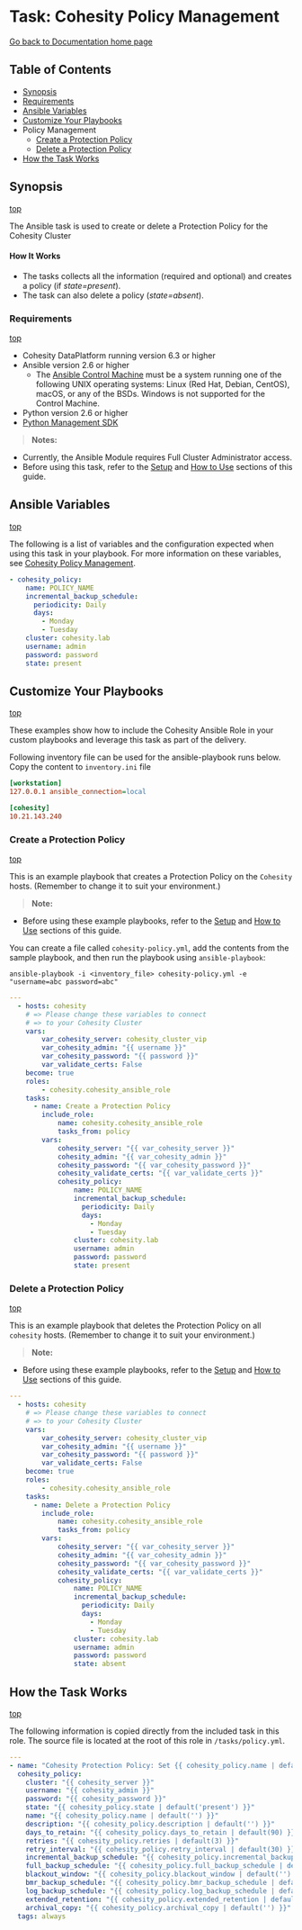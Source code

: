 # Task: Cohesity Policy Management 

[Go back to Documentation home page ](../README.md)

## Table of Contents
- [Synopsis](#synopsis)
- [Requirements](#requirements)
- [Ansible Variables](#Ansible-Variables)
- [Customize Your Playbooks](#Customize-your-playbooks)
 - Policy Management
    - [Create a Protection Policy](#Create-a-Protection-Policy)
    - [Delete a Protection Policy](#Delete-a-Protection-Policy)
- [How the Task Works](#How-the-Task-works)

## Synopsis
[top](#Cohesity-policy-management)

The Ansible task is used to create or delete a Protection Policy for the Cohesity Cluster

#### How It Works
- The tasks collects all the information (required and optional) and creates a policy (if *state=present*).
- The task can also delete a policy (*state=absent*).


### Requirements
[top](#Cohesity-policy-management)

* Cohesity DataPlatform running version 6.3 or higher
* Ansible version 2.6 or higher
  * The [Ansible Control Machine](https://docs.ansible.com/ansible/latest/installation_guide/intro_installation.html#control-machine-requirements) must be a system running one of the following UNIX operating systems: Linux (Red Hat, Debian, CentOS), macOS, or any of the BSDs. Windows is not supported for the Control Machine.
* Python version 2.6 or higher
* [Python Management SDK](https://developer.cohesity.com/apidocs-641.html#/python/getting-started)

> **Notes:**
  - Currently, the Ansible Module requires Full Cluster Administrator access.
  - Before using this task, refer to the [Setup](../common/setup.md) and [How to Use](../common/how-to-use.md) sections of this guide.

## Ansible Variables
[top](#Cohesity-policy-management)

The following is a list of variables and the configuration expected when using this task in your playbook.  For more information on these variables, see [Cohesity Policy Management](../library/cohesity_policy.md).
```yaml
- cohesity_policy:
    name: POLICY_NAME
    incremental_backup_schedule:   
      periodicity: Daily
      days: 
        - Monday
        - Tuesday
    cluster: cohesity.lab
    username: admin
    password: password
    state: present
```

## Customize Your Playbooks
[top](#Cohesity-policy-management)

These examples show how to include the Cohesity Ansible Role in your custom playbooks and leverage this task as part of the delivery.

Following inventory file can be used for the ansible-playbook runs below. Copy the content to `inventory.ini` file
```ini
[workstation]
127.0.0.1 ansible_connection=local

[cohesity]
10.21.143.240
```

### Create a Protection Policy
[top](#Cohesity-policy-management)

This is an example playbook that creates a Protection Policy on the `Cohesity` hosts. (Remember to change it to suit your environment.)
> **Note:**
  - Before using these example playbooks, refer to the [Setup](../common/setup.md) and [How to Use](../common/how-to-use.md) sections of this guide.

You can create a file called `cohesity-policy.yml`, add the contents from the sample playbook, and then run the playbook using `ansible-playbook`:
  ```
  ansible-playbook -i <inventory_file> cohesity-policy.yml -e "username=abc password=abc"
  ```

```yaml
---
  - hosts: cohesity
    # => Please change these variables to connect
    # => to your Cohesity Cluster
    vars:
        var_cohesity_server: cohesity_cluster_vip
        var_cohesity_admin: "{{ username }}"
        var_cohesity_password: "{{ password }}"
        var_validate_certs: False
    become: true
    roles:
        - cohesity.cohesity_ansible_role
    tasks:
      - name: Create a Protection Policy
        include_role:
            name: cohesity.cohesity_ansible_role
            tasks_from: policy
        vars:
            cohesity_server: "{{ var_cohesity_server }}"
            cohesity_admin: "{{ var_cohesity_admin }}"
            cohesity_password: "{{ var_cohesity_password }}"
            cohesity_validate_certs: "{{ var_validate_certs }}"
            cohesity_policy:
                name: POLICY_NAME
                incremental_backup_schedule:   
                  periodicity: Daily
                  days: 
                    - Monday
                    - Tuesday
                cluster: cohesity.lab
                username: admin
                password: password
                state: present
```

### Delete a Protection Policy
[top](#Cohesity-policy-management)

This is an example playbook that deletes the Protection Policy on all `cohesity` hosts. (Remember to change it to suit your environment.)
> **Note:**
  - Before using these example playbooks, refer to the [Setup](../common/setup.md) and [How to Use](../common/how-to-use.md) sections of this guide.

```yaml
---
  - hosts: cohesity
    # => Please change these variables to connect
    # => to your Cohesity Cluster
    vars:
        var_cohesity_server: cohesity_cluster_vip
        var_cohesity_admin: "{{ username }}"
        var_cohesity_password: "{{ password }}"
        var_validate_certs: False
    become: true
    roles:
        - cohesity.cohesity_ansible_role
    tasks:
      - name: Delete a Protection Policy
        include_role:
            name: cohesity.cohesity_ansible_role
            tasks_from: policy
        vars:
            cohesity_server: "{{ var_cohesity_server }}"
            cohesity_admin: "{{ var_cohesity_admin }}"
            cohesity_password: "{{ var_cohesity_password }}"
            cohesity_validate_certs: "{{ var_validate_certs }}"
            cohesity_policy:
                name: POLICY_NAME
                incremental_backup_schedule:   
                  periodicity: Daily
                  days: 
                    - Monday
                    - Tuesday
                cluster: cohesity.lab
                username: admin
                password: password
                state: absent
```

## How the Task Works
[top](#Cohesity-policy-management)

The following information is copied directly from the included task in this role.  The source file is located at the root of this role in `/tasks/policy.yml`.
```yaml
---
- name: "Cohesity Protection Policy: Set {{ cohesity_policy.name | default('policy_name') }} to state of {{ cohesity_policy.state | default('present') }}"
  cohesity_policy:
    cluster: "{{ cohesity_server }}"
    username: "{{ cohesity_admin }}"
    password: "{{ cohesity_password }}"
    state: "{{ cohesity_policy.state | default('present') }}"
    name: "{{ cohesity_policy.name | default('') }}"
    description: "{{ cohesity_policy.description | default('') }}"
    days_to_retain: "{{ cohesity_policy.days_to_retain | default(90) }}"
    retries: "{{ cohesity_policy.retries | default(3) }}"
    retry_interval: "{{ cohesity_policy.retry_interval | default(30) }}"
    incremental_backup_schedule: "{{ cohesity_policy.incremental_backup_schedule }}"
    full_backup_schedule: "{{ cohesity_policy.full_backup_schedule | default('') }}"
    blackout_window: "{{ cohesity_policy.blackout_window | default('') }}"
    bmr_backup_schedule: "{{ cohesity_policy.bmr_backup_schedule | default('') }}"
    log_backup_schedule: "{{ cohesity_policy.log_backup_schedule | default('') }}"
    extended_retention: "{{ cohesity_policy.extended_retention | default('') }}"
    archival_copy: "{{ cohesity_policy.archival_copy | default('') }}"
  tags: always
  ```
